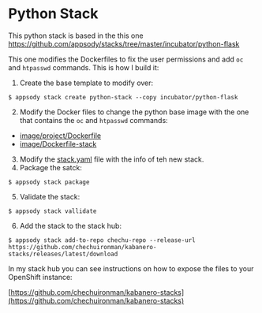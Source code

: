# Python Stack 

This python stack is based in the this one https://github.com/appsody/stacks/tree/master/incubator/python-flask

This one modifies the Dockerfiles to fix the user permissions and add `oc` and `htpasswd` commands. This is how I build it:

1. Create the base template to modify over:

```console 
$ appsody stack create python-stack --copy incubator/python-flask
```
2. Modify the Docker files to change the python base image with the one that contains the `oc` and `htpasswd` commands: 
- [image/project/Dockerfile](https://github.com/chechuironman/kabanero-python-stack/blob/master/image/project/Dockerfile) 
- [image/Dockerfile-stack](https://github.com/chechuironman/kabanero-python-stack/blob/master/image/Dockerfile-stack)
3. Modify the [stack.yaml](https://github.com/chechuironman/kabanero-python-stack/blob/master/stack.yaml) file with the info of teh new stack.
4. Package the satck:

```console 
$ appsody stack package
```

5. Validate the stack:

```console 
$ appsody stack vallidate
```

6. Add the stack to the stack hub:

```console 
$ appsody stack add-to-repo chechu-repo --release-url https://github.com/chechuironman/kabanero-stacks/releases/latest/download
```

In my stack hub you can see instructions on how to expose the files to your OpenShift instance:

[https://github.com/chechuironman/kabanero-stacks](https://github.com/chechuironman/kabanero-stacks)
